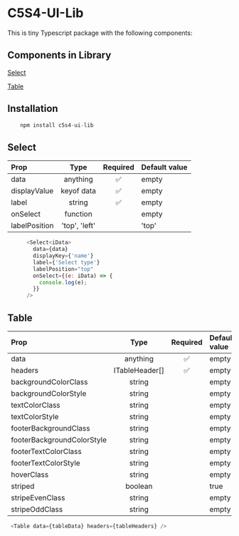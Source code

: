 # C5S4-UI-Lib



This is tiny Typescript package with the following components:
## Components in Library
[Select](#select)

[Table](#table)

## Installation
```js
    npm install c5s4-ui-lib
```


## Select
| Prop   | Type | Required | Default value |
| :------- | :------: | :-----: | :----- |
| data | anything | ✅ | empty |
| displayValue | keyof data | ✅ | empty |
| label | string | ✅ | empty |
| onSelect | function | | empty |
| labelPosition | 'top', 'left' | | 'top' |

```js
      <Select<iData>
        data={data}
        displayKey={'name'}
        label={'Select type'}
        labelPosition="top"
        onSelect={(e: iData) => {
          console.log(e);
        }}
      />
```


## Table
| Prop   | Type | Required | Default value |
| :------- | :------: | :-----: | :----- |
| data | anything | ✅ | empty |
| headers | ITableHeader[] | ✅ | empty |
| backgroundColorClass | string |  | empty |
| backgroundColorStyle | string | | empty |
| textColorClass | string | | empty |
| textColorStyle | string | | empty |
| footerBackgroundClass | string | | empty |
| footerBackgroundColorStyle | string | | empty |
| footerTextColorClass | string | | empty |
| footerTextColorStyle | string | | empty |
| hoverClass | string | | empty |
| striped | boolean | | true |
| stripeEvenClass | string | | empty |
| stripeOddClass | string | | empty |

```js
 <Table data={tableData} headers={tableHeaders} />
```
